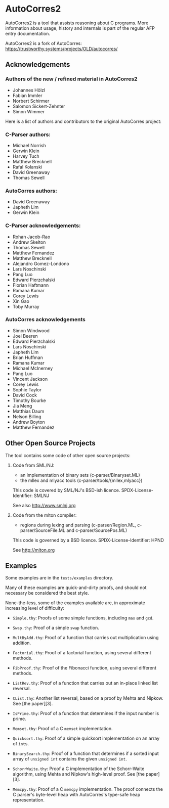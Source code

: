 <!--
     Copyright 2020, Data61, CSIRO (ABN 41 687 119 230)
     Copyright (c) 2024 Apple Inc. All rights reserved.
     SPDX-License-Identifier: CC-BY-SA-4.0
-->

# AutoCorres2

AutoCorres2 is a tool that assists reasoning about C programs.
More information about usage, history and internals is part of the regular 
AFP entry documentation.

AutoCorres2 is a fork of AutoCorres:
  https://trustworthy.systems/projects/OLD/autocorres/

## Acknowledgements

### Authors of the new / refined material in AutoCorres2

* Johannes Hölzl
* Fabian Immler
* Norbert Schirmer
* Salomon Sickert-Zehnter
* Simon Wimmer
 
Here is a list of authors and contributors to the original AutoCorres project:

### C-Parser authors:

* Michael Norrish
* Gerwin Klein
* Harvey Tuch
* Matthew Brecknell
* Rafal Kolanski
* David Greenaway
* Thomas Sewell

### AutoCorres authors:

* David Greenaway
* Japheth Lim
* Gerwin Klein

### C-Parser acknowledgements:

* Rohan Jacob-Rao
* Andrew Skelton
* Thomas Sewell
* Matthew Fernandez
* Matthew Brecknell
* Alejandro Gomez-Londono
* Lars Noschinski
* Pang Luo
* Edward Pierzchalski
* Florian Haftmann
* Ramana Kumar
* Corey Lewis
* Xin Gao
* Toby Murray

### AutoCorres acknowledgements

* Simon Windwood
* Joel Beeren
* Edward Pierzchalski
* Lars Noschinski
* Japheth Lim
* Brian Huffman
* Ramana Kumar
* Michael McInerney
* Pang Luo
* Vincent Jackson
* Corey Lewis
* Sophie Taylor
* David Cock
* Timothy Bourke
* Jia Meng
* Matthias Daum
* Nelson Billing
* Andrew Boyton
* Matthew Fernandez

## Other Open Source Projects

The tool contains some code of other open source projects:

1. Code from SML/NJ:
   - an implementation of binary sets (c-parser/Binaryset.ML)
   - the mllex and mlyacc tools (c-parser/tools/{mllex,mlyacc})

   This code is covered by SML/NJ's BSD-ish licence.
   SPDX-License-Identifier: SMLNJ

   See also http://www.smlnj.org

2. Code from the mlton compiler:
   - regions during lexing and parsing (c-parser/Region.ML, c-parser/SourceFile.ML and
     c-parser/SourcePos.ML)

   This code is governed by a BSD licence.
   SPDX-License-Identifier: HPND

   See http://mlton.org


## Examples

Some examples are in the `tests/examples` directory.

Many of these examples are quick-and-dirty proofs, and should not
necessary be considered the best style.

None-the-less, some of the examples available are, in approximate
increasing level of difficulty:

  * `Simple.thy`: Proofs of some simple functions, including
    `max` and `gcd`.

  * `Swap.thy`: Proof of a simple `swap` function.

  * `MultByAdd.thy`: Proof of a function that carries out
    multiplication using addition.

  * `Factorial.thy`: Proof of a factorial function, using
    several different methods.

  * `FibProof.thy`: Proof of the Fibonacci function, using
    several different methods.

  * `ListRev.thy`: Proof of a function that carries out an
    in-place linked list reversal.

  * `CList.thy`: Another list reversal, based on a proof by
    Mehta and Nipkow. See [the paper][3].

  * `IsPrime.thy`: Proof of a function that determines if
    the input number is prime.

  * `Memset.thy`: Proof of a C `memset` implementation.

  * `Quicksort.thy`: Proof of a simple quicksort
    implementation on an array of `int`s.

  * `BinarySearch.thy`: Proof of a function that determines
    if a sorted input array of `unsigned int` contains the
    given `unsigned int`.

  * `SchorrWaite.thy`: Proof a C implementation of the
    Schorr-Waite algorithm, using Mehta and Nipkow's
    high-level proof. See [the paper][3].

  * `Memcpy.thy`: Proof of a C `memcpy` implementation.
    The proof connects the C parser's byte-level heap
    with AutoCorres's type-safe heap representation.

